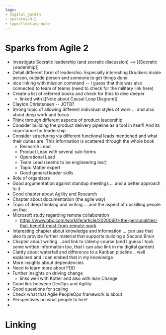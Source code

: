```yaml
---
tags: 
- digital_garden
- epstatus/0-🌰
- type/fleeting-note
---
```

# Sparks from Agile 2
+ Investigate Socratic leadership (and socratic discussion) --> [[Socratic Leadership]]
+ Detail different form of leadershio. Especially interesting Druckers inside person, outside person and someone to get things done
+ nice linking with mission command -- I guess that this was also connected to team of teams (need to check for the military link here)
+ Create a list of referred books and check for Bibs to dive deeper
	+ linked with [[Note about Causal Loop Diagram]]
+ Clayton Christensen -- JOTB?
+ Strong topic of allowing different individual styles of work ... and also about deep work and focus
+ Think through different aspects of product leadership
+ Consider building the product delivery pipeline as a tool in itself! And its importance for leadership
+ Consider structuring via different functional leads mentioned and what their duties are. This information is scattered through the whole book
	+ Research Lead
	+ Product Lead with several sub-forms
	+ Operational Lead
	+ Team Lead (seems to be engineering lear)
	+ Topic Matter expert
	+ Good general leader skills
+ Role of organizers
+ Good argumentation against standup meetings ... and a better approach to it
+ Good chapter about Agility and Research
+ Chapter about documentation (the agile way)
+ Topic of deep thinking and writing ... and the aspect of upskilling people on that
+ Microsoft study regarding remote collaboration
	+ https://www.bbc.com/worklife/article/20200601-the-personalities-that-benefit-most-from-remote-work
+ Interesting chapter about knowledge and information ... can use that also to provide further material that supports building a Second Brain
+ Chapter about writing .. and link to Udemy course (and I guess I took some written information too, that I can also link in my digital garden)
+ Clarity about waterfall and difference to a Kanban pipeline .. well explained and I can embed that in my knowledge
+ More insights about dependencies
+ Need to learn more about FDD
+ Further insights on driving change
	+ links well with Kotter and also with lean Change
+ Good link between DevOps and Agility
+ Good questions for scaling
+ Check what that Agile PeopleOps framework is about
+ Perspectives on what people to hire!
+ 

# Linking


